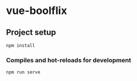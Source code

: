 # vue-boolflix

## Project setup
```
npm install
```

### Compiles and hot-reloads for development
```
npm run serve
```
